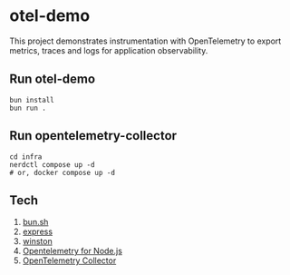# otel-demo

This project demonstrates instrumentation with OpenTelemetry to export metrics, traces and logs for application observability.

## Run otel-demo

```shell
bun install
bun run .
```

## Run opentelemetry-collector

```shell
cd infra
nerdctl compose up -d
# or, docker compose up -d
```

## Tech

1. [bun.sh](https://bun.sh/)
2. [express](https://expressjs.com/)
3. [winston](https://github.com/winstonjs/winston)
4. [Opentelemetry for Node.js](https://opentelemetry.io/docs/languages/js/getting-started/nodejs/)
5. [OpenTelemetry Collector](https://opentelemetry.io/docs/collector/)
